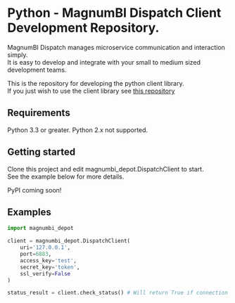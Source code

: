 # Python - MagnumBI Dispatch Client Development Repository.

MagnumBI Dispatch manages microservice communication and interaction simply.   
It is easy to develop and integrate with your small to medium sized development teams.

This is the repository for developing the python client library.  
If you just wish to use the client library see [this repository](https://github.com/OptimalBI/magnumbi-dispatch-python-library)

## Requirements

Python 3.3 or greater. Python 2.x not supported.

## Getting started

Clone this project and edit magnumbi_depot.DispatchClient to start.  
 See the example below for more details.

PyPI coming soon!

## Examples

```python
import magnumbi_depot

client = magnumbi_depot.DispatchClient(
    uri='127.0.0.1',
    port=6883,
    access_key='test',
    secret_key='token',
    ssl_verify=False
)

status_result = client.check_status() # Will return True if connection to the server functioned correctly.
```